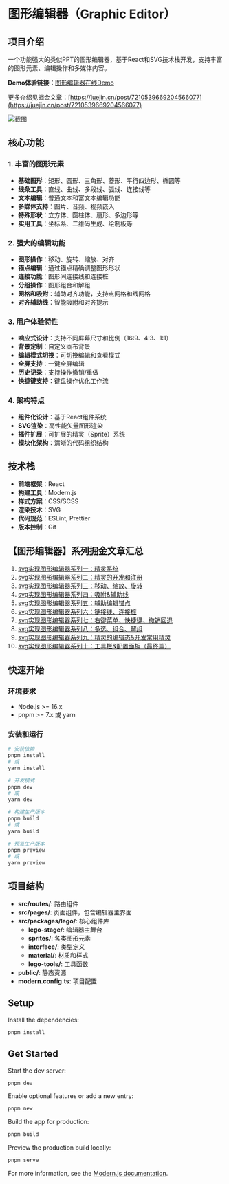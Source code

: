 # 图形编辑器（Graphic Editor）

## 项目介绍

一个功能强大的类似PPT的图形编辑器，基于React和SVG技术栈开发，支持丰富的图形元素、编辑操作和多媒体内容。

**Demo体验链接：**[图形编辑器在线Demo](https://graphic-editor.netlify.app)

更多介绍见掘金文章：[https://juejin.cn/post/7210539669204566077](https://juejin.cn/post/7210539669204566077)

![截图](https://p6-juejin.byteimg.com/tos-cn-i-k3u1fbpfcp/2a1d024b336344b59ddbe9903166ba14~tplv-k3u1fbpfcp-watermark.image)

## 核心功能

### 1. 丰富的图形元素
- **基础图形**：矩形、圆形、三角形、菱形、平行四边形、椭圆等
- **线条工具**：直线、曲线、多段线、弧线、连接线等
- **文本编辑**：普通文本和富文本编辑功能
- **多媒体支持**：图片、音频、视频嵌入
- **特殊形状**：立方体、圆柱体、扇形、多边形等
- **实用工具**：坐标系、二维码生成、绘制板等

### 2. 强大的编辑功能
- **图形操作**：移动、旋转、缩放、对齐
- **锚点编辑**：通过锚点精确调整图形形状
- **连接功能**：图形间连接线和连接桩
- **分组操作**：图形组合和解组
- **网格和吸附**：辅助对齐功能，支持点网格和线网格
- **对齐辅助线**：智能吸附和对齐提示

### 3. 用户体验特性
- **响应式设计**：支持不同屏幕尺寸和比例（16:9、4:3、1:1）
- **背景定制**：自定义画布背景
- **编辑模式切换**：可切换编辑和查看模式
- **全屏支持**：一键全屏编辑
- **历史记录**：支持操作撤销/重做
- **快捷键支持**：键盘操作优化工作流

### 4. 架构特点
- **组件化设计**：基于React组件系统
- **SVG渲染**：高性能矢量图形渲染
- **插件扩展**：可扩展的精灵（Sprite）系统
- **模块化架构**：清晰的代码组织结构

## 技术栈

- **前端框架**：React
- **构建工具**：Modern.js
- **样式方案**：CSS/SCSS
- **渲染技术**：SVG
- **代码规范**：ESLint, Prettier
- **版本控制**：Git


## 【图形编辑器】系列掘金文章汇总
1. [svg实现图形编辑器系列一：精灵系统](https://juejin.cn/post/7210539669204566077)
2. [svg实现图形编辑器系列二：精灵的开发和注册](https://juejin.cn/post/7211284290067513400)
3. [svg实现图形编辑器系列三：移动、缩放、旋转](https://juejin.cn/post/7212290641485545531)
4. [svg实现图形编辑器系列四：吸附&辅助线](https://juejin.cn/post/7212637065753264189)
5. [svg实现图形编辑器系列五：辅助编辑锚点](https://juejin.cn/post/7213016298250043448)
6. [svg实现图形编辑器系列六：链接线、连接桩](https://juejin.cn/post/7213379884692684860)
7. [svg实现图形编辑器系列七：右键菜单、快捷键、撤销回退](https://juejin.cn/post/7213757571960799291)
8. [svg实现图形编辑器系列八：多选、组合、解组](https://juejin.cn/post/7214901105976868901)
9. [svg实现图形编辑器系列九：精灵的编辑态&开发常用精灵](https://juejin.cn/post/7215620087825481784)
10. [svg实现图形编辑器系列十：工具栏&配置面板（最终篇）](https://juejin.cn/post/7216340356950442044)


## 快速开始

### 环境要求

- Node.js >= 16.x
- pnpm >= 7.x 或 yarn

### 安装和运行

```bash
# 安装依赖
pnpm install
# 或
yarn install

# 开发模式
pnpm dev
# 或
yarn dev

# 构建生产版本
pnpm build
# 或
yarn build

# 预览生产版本
pnpm preview
# 或
yarn preview
```

## 项目结构

- **src/routes/**: 路由组件
- **src/pages/**: 页面组件，包含编辑器主界面
- **src/packages/lego/**: 核心组件库
  - **lego-stage/**: 编辑器主舞台
  - **sprites/**: 各类图形元素
  - **interface/**: 类型定义
  - **material/**: 材质和样式
  - **lego-tools/**: 工具函数
- **public/**: 静态资源
- **modern.config.ts**: 项目配置



## Setup

Install the dependencies:

```bash
pnpm install
```

## Get Started

Start the dev server:

```bash
pnpm dev
```

Enable optional features or add a new entry:

```bash
pnpm new
```

Build the app for production:

```bash
pnpm build
```

Preview the production build locally:

```bash
pnpm serve
```

For more information, see the [Modern.js documentation](https://modernjs.dev/en).
